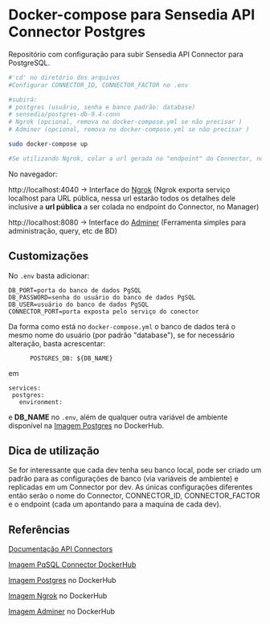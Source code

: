 # Docker-compose para Sensedia API Connector Postgres

Repositório com configuração para subir Sensedia API Connector para PostgreSQL.

```sh
#'cd' no diretório dos arquivos
#Configurar CONNECTOR_ID, CONNECTOR_FACTOR no .env

#subirá: 
# postgres (usuário, senha e banco padrão: database)
# sensedia/postgres-db-9.4-conn
# Ngrok (opcional, remova no docker-compose.yml se não precisar )
# Adminer (opcional, remova no docker-compose.yml se não precisar )

sudo docker-compose up 

#Se utilizando Ngrok, colar a url gerada no "endpoint" do Connector, no Manager.
```
No navegador:

http://localhost:4040 -> Interface do [Ngrok](https://ngrok.com/) (Ngrok exporta serviço localhost para URL pública, nessa url estarão todos os detalhes dele inclusive a **url pública** a ser colada no endpoint do Connector, no Manager)

http://localhost:8080 -> Interface do [Adminer](https://www.adminer.org/) (Ferramenta simples para administração, query, etc de BD)

## Customizações
No ```.env``` basta adicionar:

```
DB_PORT=porta do banco de dados PgSQL
DB_PASSWORD=senha do usuário do banco de dados PgSQL
DB_USER=usuário do banco de dados PgSQL
CONNECTOR_PORT=porta exposta pelo serviço do conector
```

Da forma como está no ```docker-compose.yml``` o banco de dados terá o mesmo nome do usuário (por padrão "database"), se for necessário alteração, basta acrescentar:

```
      POSTGRES_DB: ${DB_NAME}
```
 em 
 
 ```
 services: 
  postgres:
    environment:
 ```
 e **DB_NAME** no ```.env```, além de qualquer outra variável de ambiente disponível na [Imagem Postgres](https://hub.docker.com/_/postgres) no DockerHub.
 
## Dica de utilização
Se for interessante que cada dev tenha seu banco local, pode ser criado um padrão para as configurações de banco (via variáveis de ambiente) e replicadas em um Connector por dev. As únicas configurações diferentes então serão o nome do Connector, CONNECTOR_ID, CONNECTOR_FACTOR e o endpoint (cada um apontando para a maquina de cada dev).

## Referências
[Documentação API Connectors](https://help.v3.apisuite.sensedia.com/pt/api-platform-guide/4.3.x.x/api-connectors/api-connectors.html)

[Imagem PqSQL Connector DockerHub](https://hub.docker.com/r/sensedia/postgres-db-9.4-conn)

[Imagem Postgres](https://hub.docker.com/_/postgres) no DockerHub

[Imagem Ngrok](https://hub.docker.com/r/wernight/ngrok) no DockerHub

[Imagem Adminer](https://hub.docker.com/_/adminer) no DockerHub

